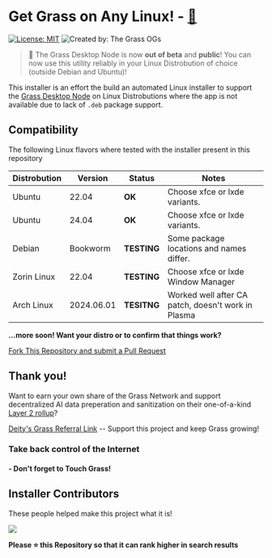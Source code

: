 # Get Grass on Any Linux! - [🔗](https://www.getgrass.io/)

[![License: MIT](https://img.shields.io/badge/License-MIT-yellow.svg)](https://opensource.org/licenses/MIT) ![Created by: The Grass OGs](https://img.shields.io/badge/Created_By-%F0%9F%90%90%20The_Grass_OGs-white)

> 🌱 The Grass Desktop Node is now **out of beta** and __public__!  You can now use this utility reliably in your Linux Distrobution of choice (outside Debian and Ubuntu)!

This installer is an effort the build an automated Linux installer to support the [Grass Desktop Node](https://app.getgrass.io/dashboard/store/item/desktop) on  Linux Distrobutions where the app is not available due to lack of ``.deb`` package support.

## Compatibility

The following Linux flavors where tested with the installer present in this repository

| Distrobution | Version | Status | Notes |
| --- | --------| ------ | ----- |
| Ubuntu | 22.04 | **OK** | Choose xfce or lxde variants. |
| Ubuntu | 24.04 | **OK** | Choose xfce or lxde variants. |
| Debian | Bookworm | **TESTING** | Some package locations and names differ. |
| Zorin Linux | 22.04 | **TESTING** | Choose xfce or lxde Window Manager |
| Arch Linux | 2024.06.01 | **TESITNG** | Worked well after CA patch, doesn't work in Plasma |

**...more soon! Want your distro or to confirm that things work?**

[Fork This Repository and submit a Pull Request](https://github.com/loopyd/install-grass/fork)

## Thank you!

Want to earn your own share of the Grass Network and support decentralized AI data preperation and sanitization on their one-of-a-kind [Layer 2 rollup](https://www.getgrass.io/blog/llms-and-you-how-ai-labs-use-the-grass-network)?

[Deity's Grass Referral Link](https://app.getgrass.io/register/?referralCode=Zq-R8YEJoGDa1XI) --  Support this project and keep Grass growing!

### **Take back control of the Internet**
#### - Don't forget to Touch Grass!

## Installer Contributors

These people helped make this project what it is!

<a href="https://github.com/loopyd/install-grass/graphs/contributors"><img src="https://contrib.rocks/image?repo=loopyd/install-grass"/></a>

**Please ⭐️ this Repository so that it can rank higher in search results**
